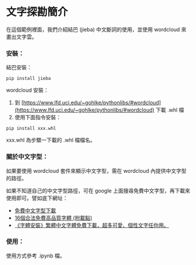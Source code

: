# 文字探勘簡介

在這個範例裡面，我們介紹結巴 (jieba) 中文斷詞的使用，並使用 wordcloud 來畫出文字雲。

### 安裝：

結巴安裝：

```
pip install jieba
```

wordcloud 安裝：

1. 到 [https://www.lfd.uci.edu/~gohlke/pythonlibs/#wordcloud](https://www.lfd.uci.edu/~gohlke/pythonlibs/#wordcloud) 下載 .whl 檔
2. 使用下面指令安裝：

```
pip install xxx.whl
```

xxx.whl 為步驟一下載的 .whl 檔檔名。

### 關於中文字型：

如果要使用 wordcloud 套件來顯示中文字型，需在 wordcloud 內提供中文字型的路徑。

如果不知道自己的中文字型路徑，可在 google 上面搜尋免費中文字型，再下載來使用即可。譬如底下網址：

* [免費中文字型下載](https://briian.com/tag/%E5%85%8D%E8%B2%BB%E4%B8%AD%E6%96%87%E5%AD%97%E5%9E%8B%E4%B8%8B%E8%BC%89/)
* [16個合法免費高品質字體 (附載點)](https://forum.gamer.com.tw/C.php?bsn=60076&snA=3906436)
* [《字體安裝》繁體中文字體免費下載，超多可愛、個性文字任你用。](https://www.pkstep.com/archives/5693)

### 使用：

使用方式參考 .ipynb 檔。
